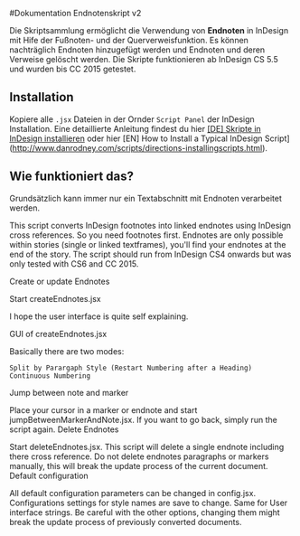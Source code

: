 #Dokumentation Endnotenskript v2

Die Skriptsammlung ermöglicht die Verwendung von **Endnoten** in InDesign mit Hife der Fußnoten- und der Querverweisfunktion. Es können nachträglich Endnoten hinzugefügt werden und Endnoten und deren Verweise gelöscht werden. Die Skripte funktionieren ab InDesign CS 5.5 und wurden bis CC 2015 getestet. 


## Installation

Kopiere alle  `.jsx` Dateien in der Ornder `Script Panel` der InDesign Installation. Eine detaillierte Anleitung findest du hier [[DE] Skripte in InDesign installieren](http://www.publishingx.de/skripte-installieren/) oder hier [EN] How to Install a Typical InDesign Script](http://www.danrodney.com/scripts/directions-installingscripts.html).


## Wie funktioniert das?
Grundsätzlich kann immer nur ein Textabschnitt mit Endnoten verarbeitet werden. 

This script converts InDesign footnotes into linked endnotes using InDesign cross references. So you need footnotes first. Endnotes are only possible within stories (single or linked textframes), you'll find your endnotes at the end of the story. The script should run from InDesign CS4 onwards but was only tested with CS6 and CC 2015.


Create or update Endnotes

Start createEndnotes.jsx

I hope the user interface is quite self explaining.

GUI of createEndnotes.jsx

Basically there are two modes:

    Split by Parargaph Style (Restart Numbering after a Heading)
    Continuous Numbering

Jump between note and marker

Place your cursor in a marker or endnote and start jumpBetweenMarkerAndNote.jsx. If you want to go back, simply run the script again.
Delete Endnotes

Start deleteEndnotes.jsx. This script will delete a single endnote including there cross reference. Do not delete endnotes paragraphs or markers manually, this will break the update process of the current document.
Default configuration

All default configuration parameters can be changed in config.jsx. Configurations settings for style names are save to change. Same for User interface strings. Be careful with the other options, changing them might break the update process of previously converted documents. 

